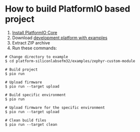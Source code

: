 How to build PlatformIO based project
=====================================

1. [Install PlatformIO Core](http://docs.platformio.org/page/core.html)
2. Download [development platform with examples](https://github.com/platformio/platform-siliconlabsefm32/archive/develop.zip)
3. Extract ZIP archive
4. Run these commands:

```shell
# Change directory to example
$ cd platform-siliconlabsefm32/examples/zephyr-custom-module

# Build project
$ pio run

# Upload firmware
$ pio run --target upload

# Build specific environment
$ pio run

# Upload firmware for the specific environment
$ pio run --target upload

# Clean build files
$ pio run --target clean
```
